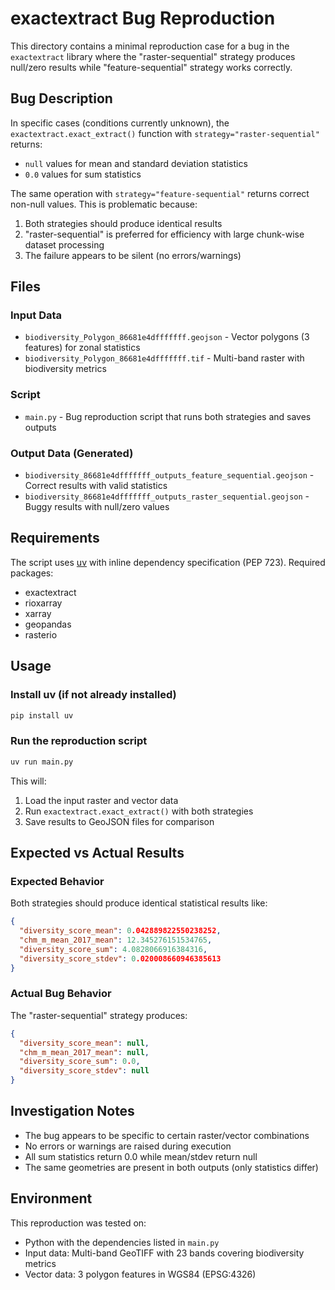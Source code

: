 # exactextract Bug Reproduction

This directory contains a minimal reproduction case for a bug in the `exactextract` library where the "raster-sequential" strategy produces null/zero results while "feature-sequential" strategy works correctly.

## Bug Description

In specific cases (conditions currently unknown), the `exactextract.exact_extract()` function with `strategy="raster-sequential"` returns:
- `null` values for mean and standard deviation statistics
- `0.0` values for sum statistics

The same operation with `strategy="feature-sequential"` returns correct non-null values. This is problematic because:
1. Both strategies should produce identical results
2. "raster-sequential" is preferred for efficiency with large chunk-wise dataset processing
3. The failure appears to be silent (no errors/warnings)

## Files

### Input Data
- `biodiversity_Polygon_86681e4dfffffff.geojson` - Vector polygons (3 features) for zonal statistics
- `biodiversity_Polygon_86681e4dfffffff.tif` - Multi-band raster with biodiversity metrics

### Script
- `main.py` - Bug reproduction script that runs both strategies and saves outputs

### Output Data (Generated)
- `biodiversity_86681e4dfffffff_outputs_feature_sequential.geojson` - Correct results with valid statistics
- `biodiversity_86681e4dfffffff_outputs_raster_sequential.geojson` - Buggy results with null/zero values

## Requirements

The script uses [uv](https://docs.astral.sh/uv/) with inline dependency specification (PEP 723). Required packages:
- exactextract
- rioxarray  
- xarray
- geopandas
- rasterio

## Usage

### Install uv (if not already installed)
```bash
pip install uv
```

### Run the reproduction script
```bash
uv run main.py
```

This will:
1. Load the input raster and vector data
2. Run `exactextract.exact_extract()` with both strategies
3. Save results to GeoJSON files for comparison

## Expected vs Actual Results

### Expected Behavior
Both strategies should produce identical statistical results like:
```json
{
  "diversity_score_mean": 0.042889822550238252,
  "chm_m_mean_2017_mean": 12.345276151534765,
  "diversity_score_sum": 4.0828066916384316,
  "diversity_score_stdev": 0.020008660946385613
}
```

### Actual Bug Behavior  
The "raster-sequential" strategy produces:
```json
{
  "diversity_score_mean": null,
  "chm_m_mean_2017_mean": null,
  "diversity_score_sum": 0.0,
  "diversity_score_stdev": null
}
```

## Investigation Notes

- The bug appears to be specific to certain raster/vector combinations
- No errors or warnings are raised during execution
- All sum statistics return 0.0 while mean/stdev return null
- The same geometries are present in both outputs (only statistics differ)

## Environment

This reproduction was tested on:
- Python with the dependencies listed in `main.py`
- Input data: Multi-band GeoTIFF with 23 bands covering biodiversity metrics
- Vector data: 3 polygon features in WGS84 (EPSG:4326)